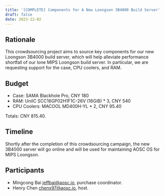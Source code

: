 ```yaml
---
title: '[COMPLETE] Components for A New Loongson 3B4000 Build Server'
draft: false
date: 2023-12-02
---
```


## Rationale

This crowdsourcing project aims to source key components for our new Loongson 3B4000 build server, which will help alleviate performance shortfall of our lone MIPS Loongson build server. In particular, we are requesting support for the case, CPU coolers, and RAM.

## Budget

- Case: SAMA Blackhole Pro, CNY 180
- RAM: UniIC SCC16GP02H1F1C-26V (16GiB) * 3, CNY 540
- CPU Coolers: MACOOL MD400H-YL * 2, CNY 95.40

Totals: CNY 815.40.

## Timeline

Shortly after the completion of this crowdsourcing campaign, the new 3B4000 server will go online and will be used for maintaining AOSC OS for MIPS Loongson.

## Participants

- Mingcong Bai <jeffbai@aosc.io>, purchase coordinator.
- Henry Chen <chenx97@aosc.io>, host.
